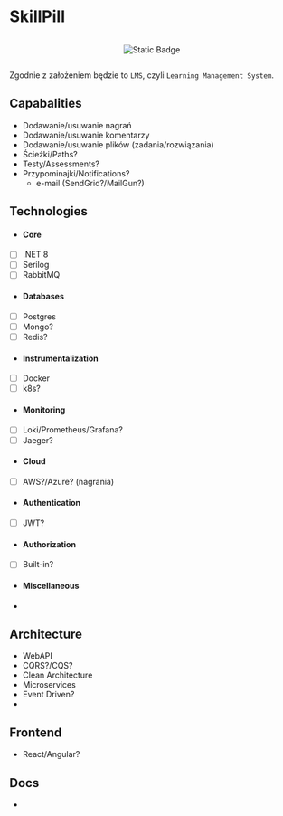 # SkillPill

<div style="display: flex; flex-wrap: wrap; justify-content: center; align-items: center; text-align: center;">

  ![Static Badge](https://img.shields.io/badge/under-construction-yellow)
  
</div>

Zgodnie z założeniem będzie to `LMS`, czyli `Learning Management System`.


## Capabalities 
- Dodawanie/usuwanie nagrań
- Dodawanie/usuwanie komentarzy
- Dodawanie/usuwanie plików (zadania/rozwiązania)
- Ścieżki/Paths?
- Testy/Assessments?
- Przypominajki/Notifications?
  - e-mail (SendGrid?/MailGun?)

## Technologies
* #### Core
- [ ] .NET 8
- [ ] Serilog
- [ ] RabbitMQ

* #### Databases
- [ ] Postgres
- [ ] Mongo?
- [ ] Redis?

* #### Instrumentalization
- [ ] Docker
- [ ] k8s?

* #### Monitoring
- [ ] Loki/Prometheus/Grafana?
- [ ] Jaeger? 

* #### Cloud
- [ ] AWS?/Azure? (nagrania)

* #### Authentication
- [ ] JWT?

* #### Authorization
- [ ] Built-in?

* #### Miscellaneous
- 

## Architecture
- WebAPI
- CQRS?/CQS?
- Clean Architecture
- Microservices
- Event Driven?
- 

## Frontend
- React/Angular?

## Docs
- 
